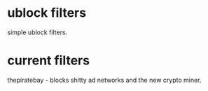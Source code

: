 # ublock filters

simple ublock filters.


# current filters

thepiratebay - blocks shitty ad networks and the new crypto miner.
